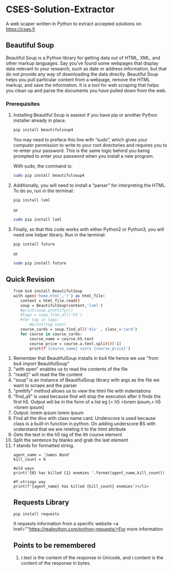 # CSES-Solution-Extractor
A web scaper written in Python to extract accepted solutions on https://cses.fi
## Beautiful Soup
Beautiful Soup is a Python library for getting data out of HTML, XML, and other markup languages. Say you’ve found some webpages that display data relevant to your research, such as date or address information, but that do not provide any way of downloading the data directly. Beautiful Soup helps you pull particular content from a webpage, remove the HTML markup, and save the information. It is a tool for web scraping that helps you clean up and parse the documents you have pulled down from the web.
### Prerequisites
<ol>
<li>Installing Beautiful Soup is easiest if you have pip or another Python installer already in place.
  
```sh
pip install beautifulsoup4
```
You may need to preface this line with “sudo”, which gives your computer permission to write to your root directories and requires you to re-enter your password. This is the same logic behind you being prompted to enter your password when you install a new program.

With sudo, the command is:
```sh
sudo pip install beautifulsoup4
```
</li>
<li>
Additionally, you will need to install a “parser” for interpreting the HTML. To do so, run in the terminal:
  
```sh
pip install lxml
```
or

```sh
sudo pip install lxml
```
</li>

<li>
Finally, so that this code works with either Python2 or Python3, you will need one helper library. Run in the terminal:
  
```sh
pip install future
```
or
```sh
sudo pip install future
```  
</li>
</ol>

## Quick Revision

<ol>
  
  ```sh
from bs4 install BeautifulSoup
with open('home.html','r') as html_file:
     content = html_file.read()
     soup = BeautifulSoup(content,'lxml')
     #print(soup.prettify())
     #tags = soup.find_all('h5')
     #for tag in tags:
         #print(tag.text)
     course_cards = soup.find_all('div' , class_='card')
     for course in course_cards:
         course_name = course.h5.text
         course price = course.a.text.split()[-1]
         print(f'{course_name} costs {course_price}')
```
  <li>Remember that BeautifulSoup installs in bs4 file hence we use "from bs4 import BeautifulSoup"</li>
  <li>"with open" enables us to read the contents of the file</li>
  <li>"read()" will read the file content</li>
  <li>"soup" is an instance of BeautifulSoup library with args as the file we want to scrape and the parser</li>
  <li>"prettify" method allows us to view the html file with indentations</li>
  <li>"find_all" is used because find will stop the execution after it finds the first h5. Output will be in the form of a list eg [< h5 >lorem ipsum</h5>,< h5 >lorem ipsum</h5>]</li>
  <li>Output:
      lorem ipsum
      lorem ipsum</li>
  <li>Find all the divs with class name card. Underscore is used because class is a built-in function in python. On adding underscore BS with understand that we are relating it to the html attribute</li>
  <li>Gets the text in the h5 tag of the ith course element</li> 
  <li>Split the sentence by blanks and grab the last element</li>
  <li> f stands for formatted string. 
  
  ```
  agent_name = 'James Bond'
  kill_count = 9

  #old ways
  print('{0} has killed {1} enemies '.format(agent_name,kill_count))

  #f-strings way
  print(f'{agent_name} has killed {kill_count} enemies')</li>
 ```
## Requests Library
```
pip install requests
```
It requests information from a specific website
<a href=""https://realpython.com/python-requests/>For more information</a>

## Points to be remembered 
<ol>
  <li>
    r.text is the content of the response in Unicode, and r.content is the content of the response in bytes.
  </li>
</ol>
